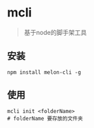 # mcli
> 基于node的脚手架工具

## 安装
```shell
npm install melon-cli -g
```
## 使用
```shell
mcli init <folderName>
# folderName 要存放的文件夹
```